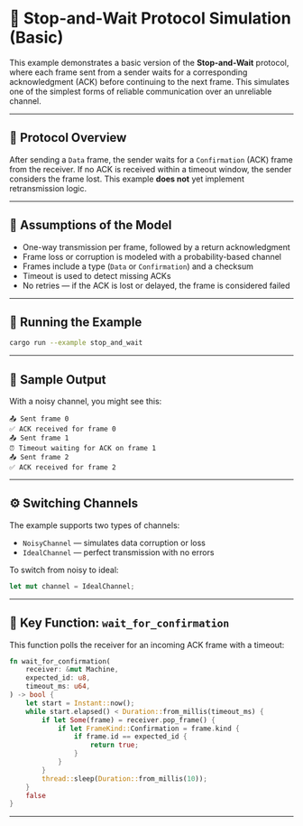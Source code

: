 # 🔁 Stop-and-Wait Protocol Simulation (Basic)

This example demonstrates a basic version of the **Stop-and-Wait** protocol, where each frame sent from a sender waits for a corresponding acknowledgment (ACK) before continuing to the next frame. This simulates one of the simplest forms of reliable communication over an unreliable channel.

---

## 📘 Protocol Overview

After sending a `Data` frame, the sender waits for a `Confirmation` (ACK) frame from the receiver. If no ACK is received within a timeout window, the sender considers the frame lost. This example **does not** yet implement retransmission logic.

---

## 🧪 Assumptions of the Model

- One-way transmission per frame, followed by a return acknowledgment
- Frame loss or corruption is modeled with a probability-based channel
- Frames include a type (`Data` or `Confirmation`) and a checksum
- Timeout is used to detect missing ACKs
- No retries — if the ACK is lost or delayed, the frame is considered failed

---

## 🚀 Running the Example

```bash
cargo run --example stop_and_wait
```

---

## 🔁 Sample Output

With a noisy channel, you might see this:

```
📤 Sent frame 0
✅ ACK received for frame 0
📤 Sent frame 1
⏰ Timeout waiting for ACK on frame 1
📤 Sent frame 2
✅ ACK received for frame 2
```

---

## ⚙️ Switching Channels

The example supports two types of channels:

- `NoisyChannel` — simulates data corruption or loss
- `IdealChannel` — perfect transmission with no errors

To switch from noisy to ideal:

```rust
let mut channel = IdealChannel;
```

---

## 🧩 Key Function: `wait_for_confirmation`

This function polls the receiver for an incoming ACK frame with a timeout:

```rust
fn wait_for_confirmation(
    receiver: &mut Machine,
    expected_id: u8,
    timeout_ms: u64,
) -> bool {
    let start = Instant::now();
    while start.elapsed() < Duration::from_millis(timeout_ms) {
        if let Some(frame) = receiver.pop_frame() {
            if let FrameKind::Confirmation = frame.kind {
                if frame.id == expected_id {
                    return true;
                }
            }
        }
        thread::sleep(Duration::from_millis(10));
    }
    false
}
```

---